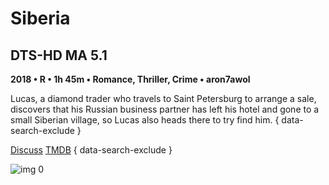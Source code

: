 # Siberia

## DTS-HD MA 5.1

**2018 • R • 1h 45m • Romance, Thriller, Crime • aron7awol**

Lucas, a diamond trader who travels to Saint Petersburg to arrange a sale, discovers that his Russian business partner has left his hotel and gone to a small Siberian village, so Lucas also heads there to try find him.
{ data-search-exclude }

[Discuss](https://www.avsforum.com/threads/bass-eq-for-filtered-movies.2995212/post-56883192)  [TMDB](438689)
{ data-search-exclude }

![img 0](https://i.imgur.com/wfAPvt5.jpg)

